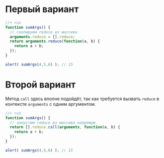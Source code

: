# Первый вариант

```js
//+ run
function sumArgs() {
  // скопируем reduce из массива
  arguments.reduce = [].reduce;
  return arguments.reduce(function(a, b) { 
    return a + b;
  });
}

alert( sumArgs(4,5,6) ); // 15
```

# Второй вариант

Метод `call` здесь вполне подойдёт, так как требуется вызвать `reduce` в контексте `arguments` с одним аргументом.

```js
//+ run
function sumArgs() {
  // запустим reduce из массива напрямую
  return [].reduce.call(arguments, function(a, b) { 
    return a + b; 
  });
}

alert( sumArgs(4,5,6) ); // 15
```


